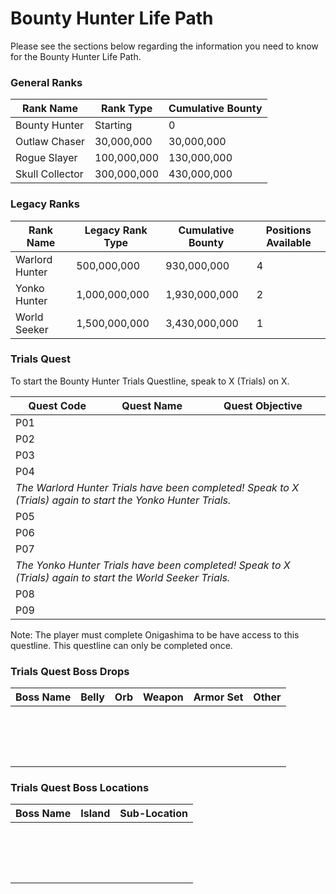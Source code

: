 # Bounty Hunter Life Path

Please see the sections below regarding the information you need to know for the Bounty Hunter Life Path.

### General Ranks

| Rank Name         | Rank Type     | Cumulative Bounty |
|-----------        |-----------    |-------------------|
| Bounty Hunter     | Starting      | 0                 |
| Outlaw Chaser     | 30,000,000    | 30,000,000        |
| Rogue Slayer      | 100,000,000   | 130,000,000       |
| Skull Collector   | 300,000,000   | 430,000,000       |

### Legacy Ranks

| Rank Name             | Legacy Rank Type  | Cumulative Bounty | Positions Available   |
|-----------            |-----------        |-------------------|-----------            |
| Warlord Hunter        | 500,000,000       | 930,000,000       | 4                     |
| Yonko Hunter          | 1,000,000,000     | 1,930,000,000     | 2                     |   
| World Seeker          | 1,500,000,000     | 3,430,000,000     | 1                     |

### Trials Quest

To start the Bounty Hunter Trials Questline, speak to X (Trials) on X.

<table>
	<thead>
		<tr>
			<th>Quest Code</th><th>Quest Name</th><th>Quest Objective</th>
		</tr>
	</thead>
	<tbody>
		<tr>
			<td>P01</td><td></td><td></td>
		</tr>
		<tr>
			<td>P02</td><td></td><td></td>
		</tr>
		<tr>
			<td>P03</td><td></td><td></td>
		</tr>
		<tr>
			<td>P04</td><td></td><td></td>
		</tr>
		<tr>
			<td colspan="3"><em>The Warlord Hunter Trials have been completed! Speak to X (Trials) again to start the Yonko Hunter Trials.</em></td>
		</tr>
		<tr>
			<td>P05</td><td></td><td></td>
		</tr>
		<tr>
			<td>P06</td><td></td><td></td>
		</tr>
		<tr>
			<td>P07</td><td></td><td></td>
		</tr>
		<tr>
			<td colspan="3"><em>The Yonko Hunter Trials have been completed! Speak to X (Trials) again to start the World Seeker Trials.</em></td>
		</tr>
		<tr>
			<td>P08</td><td></td><td></td>
		</tr>
		<tr>
			<td>P09</td><td></td><td></td>
		</tr>
	</tbody>
  
</table>

Note: The player must complete Onigashima to be have access to this questline. This questline can only be completed once.

### Trials Quest Boss Drops

| Boss Name | Belly     | Orb       | Weapon    | Armor Set | Other     |
|-----------|-----------|-----------|-----------|-----------|-----------|
|           |           |           |           |           |           |
|           |           |           |           |           |           |
|           |           |           |           |           |           |
|           |           |           |           |           |           |
|           |           |           |           |           |           |
|           |           |           |           |           |           |
|           |           |           |           |           |           |
|           |           |           |           |           |           |
|           |           |           |           |           |           |
|           |           |           |           |           |           |
|           |           |           |           |           |           |
|           |           |           |           |           |           |
|           |           |           |           |           |           |
|           |           |           |           |           |           |
|           |           |           |           |           |           |
|           |           |           |           |           |           |

### Trials Quest Boss Locations

| Boss Name | Island        | Sub-Location  | 
|-----------|-----------    |-----------    |
|           |               |               |
|           |               |               | 
|           |               |               |
|           |               |               |  
|           |               |               |     
|           |               |               |     
|           |               |               | 
|           |               |               |  
|           |               |               |  
|           |               |               | 
|           |               |               | 
|           |               |               | 
|           |               |               |
|           |               |               |
|           |               |               |
|           |               |               |